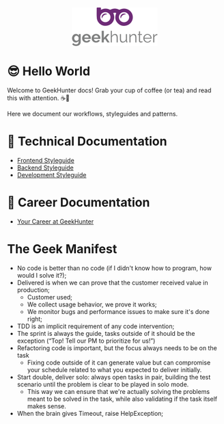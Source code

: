 <p align="center">
  <img alt="logo" src="/docs/logo.png" width="200">
</p>

# 😎 Hello World

Welcome to GeekHunter docs! Grab your cup of coffee (or tea) and read this with attention. ☕🍵

Here we document our workflows, styleguides and patterns.

# :pushpin: Technical Documentation

* [Frontend Styleguide](https://github.com/GeekHunter-Brasil/hello-world/tree/master/frontend-styleguide)
* [Backend Styleguide](https://github.com/GeekHunter-Brasil/hello-world/tree/master/backend-styleguide)
* [Development Styleguide](https://github.com/GeekHunter-Brasil/hello-world/tree/master/development-styleguide)

# :pushpin: Career Documentation

* [Your Career at GeekHunter](https://github.com/GeekHunter-Brasil/hello-world/tree/master/career)

# The Geek Manifest

- No code is better than no code (if I didn't know how to program, how would I solve it?);
- Delivered is when we can prove that the customer received value in production;
  - Customer used;
  - We collect usage behavior, we prove it works;
  - We monitor bugs and performance issues to make sure it's done right;
- TDD is an implicit requirement of any code intervention;
- The sprint is always the guide, tasks outside of it should be the exception (“Top! Tell our PM to prioritize for us!”)
- Refactoring code is important, but the focus always needs to be on the task
  - Fixing code outside of it can generate value but can compromise your schedule related to what you expected to deliver initially.
- Start double, deliver solo: always open tasks in pair, building the test scenario until the problem is clear to be played in solo mode.
  - This way we can ensure that we're actually solving the problems meant to be solved in the task, while also validating if the task itself makes sense.
- When the brain gives Timeout, raise HelpException;
